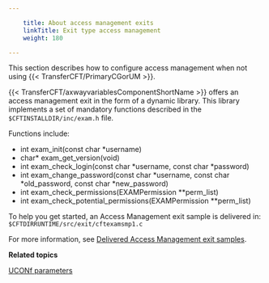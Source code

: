 ```yaml
---

    title: About access management exits
    linkTitle: Exit type access management
    weight: 180

---
```

This section describes how to configure access management when not using {{< TransferCFT/PrimaryCGorUM  >}}.

{{< TransferCFT/axwayvariablesComponentShortName  >}} offers an access management exit in the form of a dynamic library. This library implements a set of mandatory functions described in the <span class="code">`$CFTINSTALLDIR/inc/exam.h`</span> file.

Functions include:

- int exam\_init(const char \*username)
- char\* exam\_get\_version(void)
- int exam\_check\_login(const char \*username, const char \*password)
- int exam\_change\_password(const char \*username, const char \*old\_password, const char \*new\_password)
- int exam\_check\_permissions(EXAMPermission \*\*perm\_list)
- int exam\_check\_potential\_permissions(EXAMPermission \*\*perm\_list)

To help you get started, an Access Management exit sample is delivered in: <span class="code">`$CFTDIRRUNTIME/src/exit/cftexamsmp1.c`</span>

For more information, see [Delivered Access Management exit samples](am_samples).

****Related topics****

[UCONf parameters](../../admin_intro/uconf/uconf_parameters)
